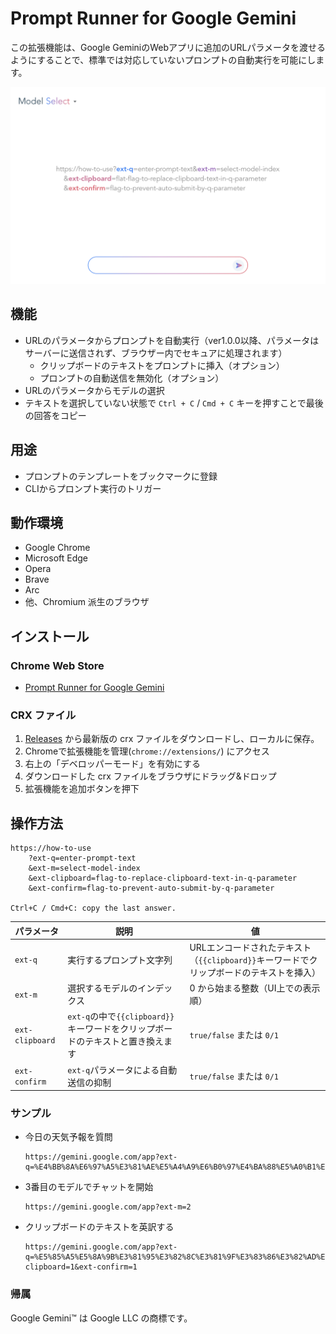 # Prompt Runner for Google Gemini

この拡張機能は、Google GeminiのWebアプリに追加のURLパラメータを渡せるようにすることで、標準では対応していないプロンプトの自動実行を可能にします。

![store screen-shot](store/gemini-prompt-runner.png)

## 機能

* URLのパラメータからプロンプトを自動実行（ver1.0.0以降、パラメータはサーバーに送信されず、ブラウザー内でセキュアに処理されます）
  * クリップボードのテキストをプロンプトに挿入（オプション）
  * プロンプトの自動送信を無効化（オプション）
* URLのパラメータからモデルの選択
* テキストを選択していない状態で `Ctrl + C` / `Cmd + C` キーを押すことで最後の回答をコピー

## 用途

* プロンプトのテンプレートをブックマークに登録
* CLIからプロンプト実行のトリガー

## 動作環境

* Google Chrome
* Microsoft Edge
* Opera
* Brave
* Arc
* 他、Chromium 派生のブラウザ

## インストール

### Chrome Web Store

* [Prompt Runner for Google Gemini](https://chromewebstore.google.com/detail/gmjljiibddnjnbllmddpplmnfhcddjmg)

### CRX ファイル

1. [Releases](https://github.com/mypicto/gemini-prompt-runner/releases/latest) から最新版の crx ファイルをダウンロードし、ローカルに保存。
2. Chromeで拡張機能を管理(`chrome://extensions/`) にアクセス
3. 右上の「デベロッパーモード」を有効にする
4. ダウンロードした crx ファイルをブラウザにドラッグ&ドロップ
5. 拡張機能を追加ボタンを押下

## 操作方法

```plaintext
https://how-to-use
    ?ext-q=enter-prompt-text
    &ext-m=select-model-index
    &ext-clipboard=flag-to-replace-clipboard-text-in-q-parameter
    &ext-confirm=flag-to-prevent-auto-submit-by-q-parameter

Ctrl+C / Cmd+C: copy the last answer.
```

| パラメータ | 説明 | 値 |
| --- | --- | --- |
| `ext-q` | 実行するプロンプト文字列 | URLエンコードされたテキスト（`{{clipboard}}`キーワードでクリップボードのテキストを挿入） |
| `ext-m` | 選択するモデルのインデックス | 0 から始まる整数（UI上での表示順） |
| `ext-clipboard` | `ext-q`の中で`{{clipboard}}`キーワードをクリップボードのテキストと置き換えます | `true/false` または `0/1` |
| `ext-confirm` | `ext-q`パラメータによる自動送信の抑制 | `true/false` または `0/1` |

### サンプル

* 今日の天気予報を質問

  ```url
  https://gemini.google.com/app?ext-q=%E4%BB%8A%E6%97%A5%E3%81%AE%E5%A4%A9%E6%B0%97%E4%BA%88%E5%A0%B1%E3%80%82
  ```

* 3番目のモデルでチャットを開始

  ```url
  https://gemini.google.com/app?ext-m=2
  ```

* クリップボードのテキストを英訳する

  ```url
  https://gemini.google.com/app?ext-q=%E5%85%A5%E5%8A%9B%E3%81%95%E3%82%8C%E3%81%9F%E3%83%86%E3%82%AD%E3%82%B9%E3%83%88%E3%82%92%E8%8B%B1%E8%AA%9E%E3%81%AB%E7%BF%BB%E8%A8%B3%E3%81%97%E3%81%A6%E3%81%8F%E3%81%A0%E3%81%95%E3%81%84%E3%80%82%0A%0A%2A%2AInput%3A%2A%2A%0A%7B%7Bclipboard%7D%7D&ext-clipboard=1&ext-confirm=1
  ```

### 帰属

Google Gemini™ は Google LLC の商標です。
